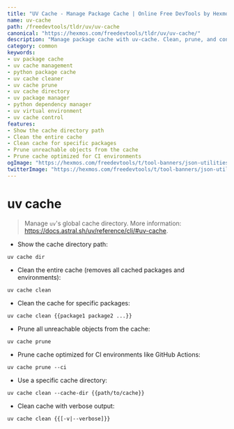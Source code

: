 ```yaml
---
title: "UV Cache - Manage Package Cache | Online Free DevTools by Hexmos"
name: uv-cache
path: /freedevtools/tldr/uv/uv-cache
canonical: "https://hexmos.com/freedevtools/tldr/uv/uv-cache/"
description: "Manage package cache with uv-cache. Clean, prune, and control your uv package cache directory. Free online tool, no registration required."
category: common
keywords:
- uv package cache
- uv cache management
- python package cache
- uv cache cleaner
- uv cache prune
- uv cache directory
- uv package manager
- python dependency manager
- uv virtual environment
- uv cache control
features:
- Show the cache directory path
- Clean the entire cache
- Clean cache for specific packages
- Prune unreachable objects from the cache
- Prune cache optimized for CI environments
ogImage: "https://hexmos.com/freedevtools/t/tool-banners/json-utilities-banner.png"
twitterImage: "https://hexmos.com/freedevtools/t/tool-banners/json-utilities-banner.png"
---
```


# uv cache

> Manage `uv`'s global cache directory.
> More information: <https://docs.astral.sh/uv/reference/cli/#uv-cache>.

- Show the cache directory path:

`uv cache dir`

- Clean the entire cache (removes all cached packages and environments):

`uv cache clean`

- Clean the cache for specific packages:

`uv cache clean {{package1 package2 ...}}`

- Prune all unreachable objects from the cache:

`uv cache prune`

- Prune cache optimized for CI environments like GitHub Actions:

`uv cache prune --ci`

- Use a specific cache directory:

`uv cache clean --cache-dir {{path/to/cache}}`

- Clean cache with verbose output:

`uv cache clean {{[-v|--verbose]}}`
